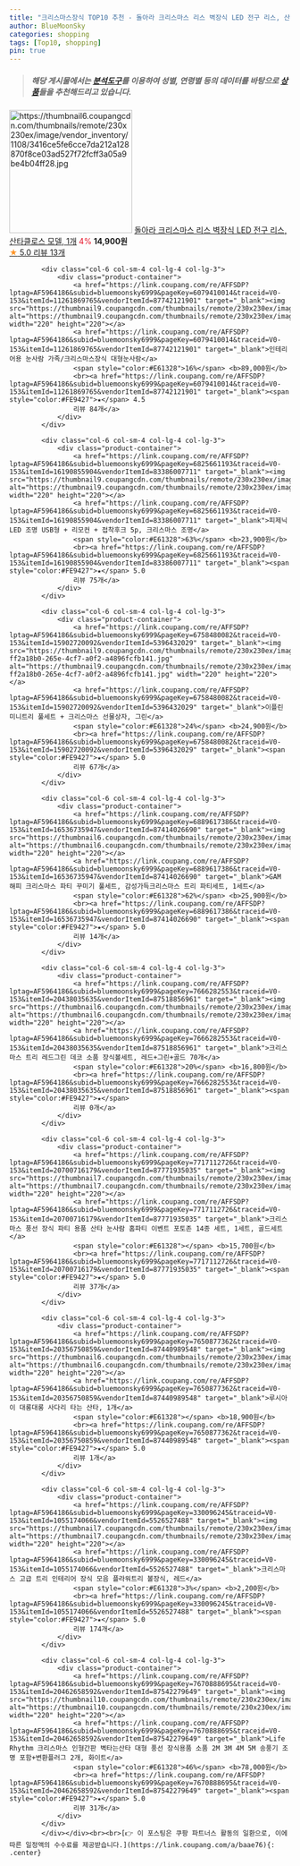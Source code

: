 ```yaml
---
title: "크리스마스장식 TOP10 추천 - 돌아라 크리스마스 리스 벽장식 LED 전구 리스, 산타클로스 모델, 1개"
author: BlueMoonSky
categories: shopping
tags: [Top10, shopping]
pin: true
---
```


> ##### 해당 게시물에서는 [**분석도구**](https://itemscout.io/)를 이용하여 **성별**, **연령별** 등의 데이터를 바탕으로 [**상품**](https://link.coupang.com/a/baae76)들을 추천해드리고 있습니다.
<div class="container"><div class="row">
            <div class="col-6 col-sm-4 col-lg-4 col-lg-3">
                <div class="product-container">
                    <a href="https://link.coupang.com/re/AFFSDP?lptag=AF5964186&subid=bluemoonsky6999&pageKey=7680371993&traceid=V0-153&itemId=20512542912&vendorItemId=87596770962" target="_blank"><img src="https://thumbnail6.coupangcdn.com/thumbnails/remote/230x230ex/image/vendor_inventory/1108/3416ce5fe6cce7da212a128870f8ce03ad527f72fcff3a05a9be4b04ff28.jpg" alt="https://thumbnail6.coupangcdn.com/thumbnails/remote/230x230ex/image/vendor_inventory/1108/3416ce5fe6cce7da212a128870f8ce03ad527f72fcff3a05a9be4b04ff28.jpg" width="220" height="220"></a>
                    <a href="https://link.coupang.com/re/AFFSDP?lptag=AF5964186&subid=bluemoonsky6999&pageKey=7680371993&traceid=V0-153&itemId=20512542912&vendorItemId=87596770962" target="_blank">돌아라 크리스마스 리스 벽장식 LED 전구 리스, 산타클로스 모델, 1개</a>
                    <span style="color:#E61328">4%</span> <b>14,900원</b>
                    <br><a href="https://link.coupang.com/re/AFFSDP?lptag=AF5964186&subid=bluemoonsky6999&pageKey=7680371993&traceid=V0-153&itemId=20512542912&vendorItemId=87596770962" target="_blank"><span style="color:#FE9427">★</span> 5.0
                    리뷰 13개</a>
                </div>
            </div>
            
            <div class="col-6 col-sm-4 col-lg-4 col-lg-3">
                <div class="product-container">
                    <a href="https://link.coupang.com/re/AFFSDP?lptag=AF5964186&subid=bluemoonsky6999&pageKey=6079410014&traceid=V0-153&itemId=11261869765&vendorItemId=87742121901" target="_blank"><img src="https://thumbnail9.coupangcdn.com/thumbnails/remote/230x230ex/image/vendor_inventory/6003/360521824988bdac5a669c0d75e9103876e8b2c91fee08aa048fc67a2337.jpg" alt="https://thumbnail9.coupangcdn.com/thumbnails/remote/230x230ex/image/vendor_inventory/6003/360521824988bdac5a669c0d75e9103876e8b2c91fee08aa048fc67a2337.jpg" width="220" height="220"></a>
                    <a href="https://link.coupang.com/re/AFFSDP?lptag=AF5964186&subid=bluemoonsky6999&pageKey=6079410014&traceid=V0-153&itemId=11261869765&vendorItemId=87742121901" target="_blank">인테리어용 눈사람 가족/크리스마스장식 대형눈사람</a>
                    <span style="color:#E61328">16%</span> <b>89,000원</b>
                    <br><a href="https://link.coupang.com/re/AFFSDP?lptag=AF5964186&subid=bluemoonsky6999&pageKey=6079410014&traceid=V0-153&itemId=11261869765&vendorItemId=87742121901" target="_blank"><span style="color:#FE9427">★</span> 4.5
                    리뷰 84개</a>
                </div>
            </div>
            
            <div class="col-6 col-sm-4 col-lg-4 col-lg-3">
                <div class="product-container">
                    <a href="https://link.coupang.com/re/AFFSDP?lptag=AF5964186&subid=bluemoonsky6999&pageKey=6825661193&traceid=V0-153&itemId=16190855904&vendorItemId=83386007711" target="_blank"><img src="https://thumbnail9.coupangcdn.com/thumbnails/remote/230x230ex/image/vendor_inventory/2343/ddccf459d73e27d8cfbf25c26e8787b565077efc06a59dd733f55c6a1ff3.png" alt="https://thumbnail9.coupangcdn.com/thumbnails/remote/230x230ex/image/vendor_inventory/2343/ddccf459d73e27d8cfbf25c26e8787b565077efc06a59dd733f55c6a1ff3.png" width="220" height="220"></a>
                    <a href="https://link.coupang.com/re/AFFSDP?lptag=AF5964186&subid=bluemoonsky6999&pageKey=6825661193&traceid=V0-153&itemId=16190855904&vendorItemId=83386007711" target="_blank">피제닉 LED 조명 USB형 + 리모컨 + 접착후크 5p, 크리스마스 조명</a>
                    <span style="color:#E61328">63%</span> <b>23,900원</b>
                    <br><a href="https://link.coupang.com/re/AFFSDP?lptag=AF5964186&subid=bluemoonsky6999&pageKey=6825661193&traceid=V0-153&itemId=16190855904&vendorItemId=83386007711" target="_blank"><span style="color:#FE9427">★</span> 5.0
                    리뷰 75개</a>
                </div>
            </div>
            
            <div class="col-6 col-sm-4 col-lg-4 col-lg-3">
                <div class="product-container">
                    <a href="https://link.coupang.com/re/AFFSDP?lptag=AF5964186&subid=bluemoonsky6999&pageKey=6758480082&traceid=V0-153&itemId=15902720092&vendorItemId=5396432029" target="_blank"><img src="https://thumbnail9.coupangcdn.com/thumbnails/remote/230x230ex/image/retail/images/5488964917717031-ff2a18b0-265e-4cf7-a0f2-a4896fcfb141.jpg" alt="https://thumbnail9.coupangcdn.com/thumbnails/remote/230x230ex/image/retail/images/5488964917717031-ff2a18b0-265e-4cf7-a0f2-a4896fcfb141.jpg" width="220" height="220"></a>
                    <a href="https://link.coupang.com/re/AFFSDP?lptag=AF5964186&subid=bluemoonsky6999&pageKey=6758480082&traceid=V0-153&itemId=15902720092&vendorItemId=5396432029" target="_blank">이플린 미니트리 풀세트 + 크리스마스 선물상자, 그린</a>
                    <span style="color:#E61328">24%</span> <b>24,900원</b>
                    <br><a href="https://link.coupang.com/re/AFFSDP?lptag=AF5964186&subid=bluemoonsky6999&pageKey=6758480082&traceid=V0-153&itemId=15902720092&vendorItemId=5396432029" target="_blank"><span style="color:#FE9427">★</span> 5.0
                    리뷰 67개</a>
                </div>
            </div>
            
            <div class="col-6 col-sm-4 col-lg-4 col-lg-3">
                <div class="product-container">
                    <a href="https://link.coupang.com/re/AFFSDP?lptag=AF5964186&subid=bluemoonsky6999&pageKey=6889617386&traceid=V0-153&itemId=16536735947&vendorItemId=87414026690" target="_blank"><img src="https://thumbnail6.coupangcdn.com/thumbnails/remote/230x230ex/image/vendor_inventory/f223/fc02d77ffbe747b622c33b5b5a93db5838a296ddfa7411caa3e420a9a921.jpg" alt="https://thumbnail6.coupangcdn.com/thumbnails/remote/230x230ex/image/vendor_inventory/f223/fc02d77ffbe747b622c33b5b5a93db5838a296ddfa7411caa3e420a9a921.jpg" width="220" height="220"></a>
                    <a href="https://link.coupang.com/re/AFFSDP?lptag=AF5964186&subid=bluemoonsky6999&pageKey=6889617386&traceid=V0-153&itemId=16536735947&vendorItemId=87414026690" target="_blank">GAM 해피 크리스마스 파티 꾸미기 풀세트, 감성가득크리스마스 트리 파티세트, 1세트</a>
                    <span style="color:#E61328">62%</span> <b>25,900원</b>
                    <br><a href="https://link.coupang.com/re/AFFSDP?lptag=AF5964186&subid=bluemoonsky6999&pageKey=6889617386&traceid=V0-153&itemId=16536735947&vendorItemId=87414026690" target="_blank"><span style="color:#FE9427">★</span> 5.0
                    리뷰 14개</a>
                </div>
            </div>
            
            <div class="col-6 col-sm-4 col-lg-4 col-lg-3">
                <div class="product-container">
                    <a href="https://link.coupang.com/re/AFFSDP?lptag=AF5964186&subid=bluemoonsky6999&pageKey=7666282553&traceid=V0-153&itemId=20438035635&vendorItemId=87518856961" target="_blank"><img src="https://thumbnail6.coupangcdn.com/thumbnails/remote/230x230ex/image/vendor_inventory/2ccb/97a3a849567fd52815134f3d95be4ac4d08dea6a3e1cdc72d488ff768e68.jpg" alt="https://thumbnail6.coupangcdn.com/thumbnails/remote/230x230ex/image/vendor_inventory/2ccb/97a3a849567fd52815134f3d95be4ac4d08dea6a3e1cdc72d488ff768e68.jpg" width="220" height="220"></a>
                    <a href="https://link.coupang.com/re/AFFSDP?lptag=AF5964186&subid=bluemoonsky6999&pageKey=7666282553&traceid=V0-153&itemId=20438035635&vendorItemId=87518856961" target="_blank">크리스마스 트리 레드그린 데코 소품 장식볼세트, 레드+그린+골드 70개</a>
                    <span style="color:#E61328">20%</span> <b>16,800원</b>
                    <br><a href="https://link.coupang.com/re/AFFSDP?lptag=AF5964186&subid=bluemoonsky6999&pageKey=7666282553&traceid=V0-153&itemId=20438035635&vendorItemId=87518856961" target="_blank"><span style="color:#FE9427">★</span> 
                    리뷰 0개</a>
                </div>
            </div>
            
            <div class="col-6 col-sm-4 col-lg-4 col-lg-3">
                <div class="product-container">
                    <a href="https://link.coupang.com/re/AFFSDP?lptag=AF5964186&subid=bluemoonsky6999&pageKey=7717112726&traceid=V0-153&itemId=20700716179&vendorItemId=87771935035" target="_blank"><img src="https://thumbnail7.coupangcdn.com/thumbnails/remote/230x230ex/image/vendor_inventory/1f1b/fbb1dd9eb26b9a48408896d64baa2a4adcb627df8f699eaab2c792d08f47.jpg" alt="https://thumbnail7.coupangcdn.com/thumbnails/remote/230x230ex/image/vendor_inventory/1f1b/fbb1dd9eb26b9a48408896d64baa2a4adcb627df8f699eaab2c792d08f47.jpg" width="220" height="220"></a>
                    <a href="https://link.coupang.com/re/AFFSDP?lptag=AF5964186&subid=bluemoonsky6999&pageKey=7717112726&traceid=V0-153&itemId=20700716179&vendorItemId=87771935035" target="_blank">크리스마스 풍선 장식 파티 용품 산타 눈사람 홈파티 이벤트 포토존 14종 세트, 1세트, 골드세트</a>
                    <span style="color:#E61328"></span> <b>15,700원</b>
                    <br><a href="https://link.coupang.com/re/AFFSDP?lptag=AF5964186&subid=bluemoonsky6999&pageKey=7717112726&traceid=V0-153&itemId=20700716179&vendorItemId=87771935035" target="_blank"><span style="color:#FE9427">★</span> 5.0
                    리뷰 37개</a>
                </div>
            </div>
            
            <div class="col-6 col-sm-4 col-lg-4 col-lg-3">
                <div class="product-container">
                    <a href="https://link.coupang.com/re/AFFSDP?lptag=AF5964186&subid=bluemoonsky6999&pageKey=7650877362&traceid=V0-153&itemId=20356750859&vendorItemId=87440989548" target="_blank"><img src="https://thumbnail6.coupangcdn.com/thumbnails/remote/230x230ex/image/vendor_inventory/bca0/16f5cd42ba3acb89cd4d7ee8b3bb24e57325492600f5c35249735971e1de.jpg" alt="https://thumbnail6.coupangcdn.com/thumbnails/remote/230x230ex/image/vendor_inventory/bca0/16f5cd42ba3acb89cd4d7ee8b3bb24e57325492600f5c35249735971e1de.jpg" width="220" height="220"></a>
                    <a href="https://link.coupang.com/re/AFFSDP?lptag=AF5964186&subid=bluemoonsky6999&pageKey=7650877362&traceid=V0-153&itemId=20356750859&vendorItemId=87440989548" target="_blank">루시아이 대롱대롱 사다리 타는 산타, 1개</a>
                    <span style="color:#E61328"></span> <b>18,900원</b>
                    <br><a href="https://link.coupang.com/re/AFFSDP?lptag=AF5964186&subid=bluemoonsky6999&pageKey=7650877362&traceid=V0-153&itemId=20356750859&vendorItemId=87440989548" target="_blank"><span style="color:#FE9427">★</span> 5.0
                    리뷰 1개</a>
                </div>
            </div>
            
            <div class="col-6 col-sm-4 col-lg-4 col-lg-3">
                <div class="product-container">
                    <a href="https://link.coupang.com/re/AFFSDP?lptag=AF5964186&subid=bluemoonsky6999&pageKey=330096245&traceid=V0-153&itemId=1055174066&vendorItemId=5526527488" target="_blank"><img src="https://thumbnail7.coupangcdn.com/thumbnails/remote/230x230ex/image/vendor_inventory/824d/dd4e42e0de6c1dd1d8be1f921e440aacec2da3aa7fc29676efc804dd9bc8.jpg" alt="https://thumbnail7.coupangcdn.com/thumbnails/remote/230x230ex/image/vendor_inventory/824d/dd4e42e0de6c1dd1d8be1f921e440aacec2da3aa7fc29676efc804dd9bc8.jpg" width="220" height="220"></a>
                    <a href="https://link.coupang.com/re/AFFSDP?lptag=AF5964186&subid=bluemoonsky6999&pageKey=330096245&traceid=V0-153&itemId=1055174066&vendorItemId=5526527488" target="_blank">크리스마스 고급 트리 인테리어 장식 모음 플라워트리 볼장식, 레드</a>
                    <span style="color:#E61328">3%</span> <b>2,200원</b>
                    <br><a href="https://link.coupang.com/re/AFFSDP?lptag=AF5964186&subid=bluemoonsky6999&pageKey=330096245&traceid=V0-153&itemId=1055174066&vendorItemId=5526527488" target="_blank"><span style="color:#FE9427">★</span> 5.0
                    리뷰 174개</a>
                </div>
            </div>
            
            <div class="col-6 col-sm-4 col-lg-4 col-lg-3">
                <div class="product-container">
                    <a href="https://link.coupang.com/re/AFFSDP?lptag=AF5964186&subid=bluemoonsky6999&pageKey=7670888695&traceid=V0-153&itemId=20462658592&vendorItemId=87542279649" target="_blank"><img src="https://thumbnail10.coupangcdn.com/thumbnails/remote/230x230ex/image/vendor_inventory/2dcc/a6b5a6712dc8e1a1d8099e4cff341b02734f96ca87390fd3f95768a423df.jpg" alt="https://thumbnail10.coupangcdn.com/thumbnails/remote/230x230ex/image/vendor_inventory/2dcc/a6b5a6712dc8e1a1d8099e4cff341b02734f96ca87390fd3f95768a423df.jpg" width="220" height="220"></a>
                    <a href="https://link.coupang.com/re/AFFSDP?lptag=AF5964186&subid=bluemoonsky6999&pageKey=7670888695&traceid=V0-153&itemId=20462658592&vendorItemId=87542279649" target="_blank">Life Rhythm 크리스마스 인형간판 벽타는산타 대형 풍선 장식용품 소품 2M 3M 4M 5M 송풍기 조명 포함+변환플러그 2개, 화이트</a>
                    <span style="color:#E61328">46%</span> <b>78,000원</b>
                    <br><a href="https://link.coupang.com/re/AFFSDP?lptag=AF5964186&subid=bluemoonsky6999&pageKey=7670888695&traceid=V0-153&itemId=20462658592&vendorItemId=87542279649" target="_blank"><span style="color:#FE9427">★</span> 5.0
                    리뷰 31개</a>
                </div>
            </div>
            </div></div><br><br>[👉 이 포스팅은 쿠팡 파트너스 활동의 일환으로, 이에 따른 일정액의 수수료를 제공받습니다.](https://link.coupang.com/a/baae76){: .center}